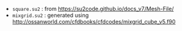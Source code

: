 * `square.su2` : from https://su2code.github.io/docs_v7/Mesh-File/
* `mixgrid.su2` : generated using http://ossanworld.com/cfdbooks/cfdcodes/mixgrid_cube_v5.f90
